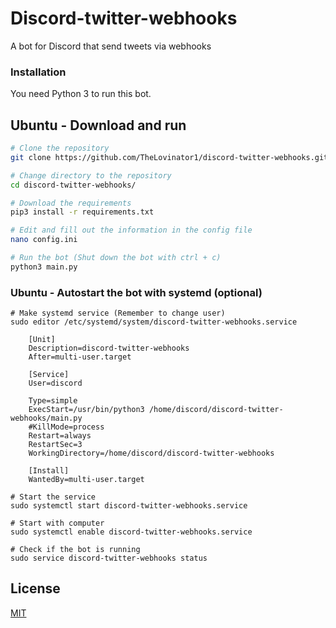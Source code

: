 Discord-twitter-webhooks
=========

A bot for Discord that send tweets via webhooks

### Installation

You need Python 3 to run this bot. 

Ubuntu - Download and run
----
```sh
# Clone the repository
git clone https://github.com/TheLovinator1/discord-twitter-webhooks.git

# Change directory to the repository
cd discord-twitter-webhooks/

# Download the requirements
pip3 install -r requirements.txt

# Edit and fill out the information in the config file
nano config.ini

# Run the bot (Shut down the bot with ctrl + c)
python3 main.py
```
### Ubuntu - Autostart the bot with systemd (optional) 
```
# Make systemd service (Remember to change user)
sudo editor /etc/systemd/system/discord-twitter-webhooks.service

    [Unit]
    Description=discord-twitter-webhooks
    After=multi-user.target
    
    [Service]
    User=discord
    
    Type=simple
    ExecStart=/usr/bin/python3 /home/discord/discord-twitter-webhooks/main.py
    #KillMode=process
    Restart=always
    RestartSec=3
    WorkingDirectory=/home/discord/discord-twitter-webhooks
    
    [Install]
    WantedBy=multi-user.target

# Start the service
sudo systemctl start discord-twitter-webhooks.service

# Start with computer
sudo systemctl enable discord-twitter-webhooks.service

# Check if the bot is running
sudo service discord-twitter-webhooks status
```

License
----

[MIT](LICENSE)
